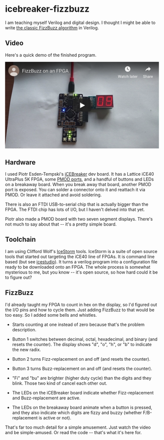 # icebreaker-fizzbuzz

I am teaching myself Verilog and digital design.  I thought I might
be able to write
[the classic FizzBuzz algorithm](https://imranontech.com/2007/01/24/using-fizzbuzz-to-find-developers-who-grok-coding/)
in Verilog.


## Video

Here's a quick demo of the finished program.

[![Demo on YouTube](screen-shot.png)](https://www.youtube.com/watch?v=_z16LBM3ygE)


## Hardware

I used Piotr Esden-Tempski's
[iCEBreaker](https://www.crowdsupply.com/1bitsquared/icebreaker-fpga)
dev board.  It has a Lattice iCE40 UltraPlus 5K FPGA, some
[PMOD ports](https://store.digilentinc.com/pmod-modules-connectors/),
and a handful of buttons and LEDs on a breakaway board.  When you
break away that board, another PMOD port is exposed.  You can solder a
connector onto it and reattach it via PMOD.  Or leave it attached
and avoid soldering.

There is also an FTDI USB-to-serial chip that is actually bigger than
the FPGA.  The FTDI chip has lots of I/O, but I haven't delved into
that yet.

Piotr also made a PMOD board with two seven segment displays.  There's
not much to say about that -- it's a pretty simple board.


## Toolchain

I am using Clifford Wolf's
[IceStorm](http://www.clifford.at/icestorm/) tools.  IceStorm is a
suite of open source tools that started out targeting the iCE40
line of FPGAs.  It is command line based (but see
[icestudio](https://github.com/FPGAwars/icestudio)).  It turns
a verilog program into a configuration file ready to be
downloaded onto an FPGA.  The whole process is somewhat mysterious to
me, but you know -- it's open source, so how hard could it be to
figure out?


## FizzBuzz

I'd already taught my FPGA to count in hex on the display, so I'd
figured out the I/O pins and how to cycle them.  Just adding FizzBuzz
to that would be too easy.  So I added some bells and whistles.

* Starts counting at one instead of zero because that's the problem
  description.

* Button 1 switches between decimal, octal, hexadecimal, and binary
  (and resets the counter).  The display shows "d", "o", "h", or "b"
  to indicate the new radix.

* Button 2 turns Fizz-replacement on and off (and resets the counter).

* Button 3 turns Buzz-replacement on and off (and resets the counter).

* "Fi" and "bu" are brighter (higher duty cycle) than the digits
  and they blink.  Those two kind of cancel each other out.

* The LEDs on the iCEBreaker board indicate whether Fizz-replacement
  and Buzz-replacement are active.
  
* The LEDs on the breakaway board animate when a button is pressed,
  and they also indicate which digits are fizzy and buzzy (whether
  F/B-replacement is active or not).
  
That's far too much detail for a simple amusement.  Just watch the
video and be simple-amused.  Or read the code -- that's what it's here
for.
